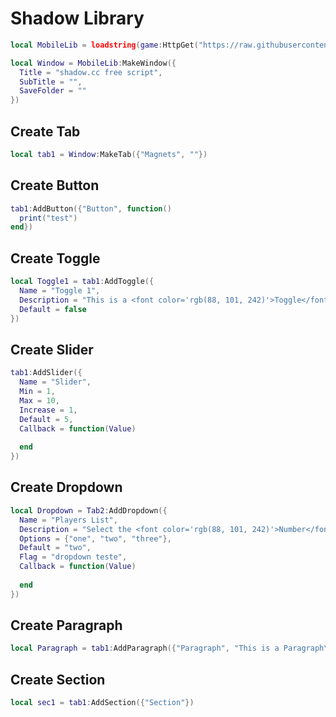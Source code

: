 # Shadow Library
```lua
local MobileLib = loadstring(game:HttpGet("https://raw.githubusercontent.com/RFS-cmd/automatic-pancake/main/kinghenry.lua"))()

local Window = MobileLib:MakeWindow({
  Title = "shadow.cc free script",
  SubTitle = "",
  SaveFolder = ""
})
```
## Create Tab
```lua
local tab1 = Window:MakeTab({"Magnets", ""})
```
## Create Button
```lua
tab1:AddButton({"Button", function()
  print("test")
end})
```
## Create Toggle
```lua
local Toggle1 = tab1:AddToggle({
  Name = "Toggle 1",
  Description = "This is a <font color='rgb(88, 101, 242)'>Toggle</font> Example",
  Default = false
})
```
## Create Slider
```lua
tab1:AddSlider({
  Name = "Slider",
  Min = 1,
  Max = 10,
  Increase = 1,
  Default = 5,
  Callback = function(Value)
    
  end
})
```
## Create Dropdown
```lua
local Dropdown = Tab2:AddDropdown({
  Name = "Players List",
  Description = "Select the <font color='rgb(88, 101, 242)'>Number</font>",
  Options = {"one", "two", "three"},
  Default = "two",
  Flag = "dropdown teste",
  Callback = function(Value)
    
  end
})
```
## Create Paragraph
```lua
local Paragraph = tab1:AddParagraph({"Paragraph", "This is a Paragraph\nSecond Line"})
```
## Create Section
```lua
local sec1 = tab1:AddSection({"Section"})
```
